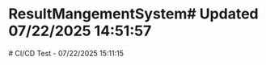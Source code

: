 # ResultMangementSystem#   U p d a t e d   0 7 / 2 2 / 2 0 2 5   1 4 : 5 1 : 5 7  
 #   C I / C D   T e s t   -   0 7 / 2 2 / 2 0 2 5   1 5 : 1 1 : 1 5  
 